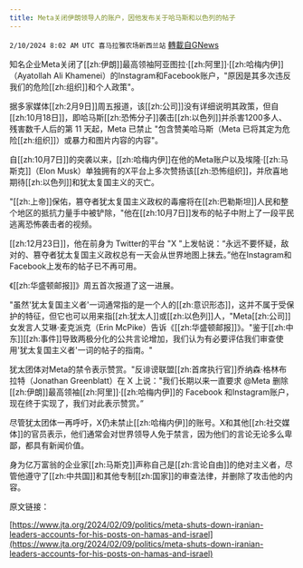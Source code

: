 ```yaml
---
title: Meta关闭伊朗领导人的账户，因他发布关于哈马斯和以色列的帖子
---
```

`2/10/2024 8:02 AM UTC 喜马拉雅农场新西兰站` [轉載自GNews](https://gnews.org/articles/2296959)

知名企业Meta关闭了[[zh:伊朗]]最高领袖阿亚图拉·[[zh:阿里]]·[[zh:哈梅内伊]]（Ayatollah Ali Khamenei）的Instagram和Facebook账户，"原因是其多次违反我们的危险[[zh:组织]]和个人政策"。

据多家媒体[[zh:2月9日]]周五报道，该[[zh:公司]]没有详细说明其政策，但自[[zh:10月18日]]，即哈马斯[[zh:恐怖分子]]袭击[[zh:以色列]]并杀害1200多人、残害数千人后的第 11 天起，Meta 已禁止 "包含赞美哈马斯（Meta 已将其定为危险[[zh:组织]]）或暴力和图片内容的内容"。

自[[zh:10月7日]]的突袭以来，[[zh:哈梅内伊]]在他的Meta账户以及埃隆·[[zh:马斯克]]（Elon Musk）单独拥有的X平台上多次赞扬该[[zh:恐怖组织]]，并欣喜地期待[[zh:以色列]]和犹太复国主义的灭亡。

"[[zh:上帝]]保佑，篡夺者犹太复国主义政权的毒瘤将在[[zh:巴勒斯坦]]人民和整个地区的抵抗力量手中被铲除，"他在[[zh:10月7日]]发布的帖子中附上了一段平民逃离恐怖袭击者的视频。

[[zh:12月23日]]，他在前身为 Twitter的平台 "X "上发帖说：“永远不要怀疑，敌对的、篡夺者犹太复国主义政权总有一天会从世界地图上抹去。”他在Instagram和Facebook上发布的帖子已不再可用。

《[[zh:华盛顿邮报]]》周五首次报道了这一进展。

"虽然'犹太复国主义者'一词通常指的是一个人的[[zh:意识形态]]，这并不属于受保护的特征，但它也可以用来指[[zh:犹太人]]或[[zh:以色列]]人，"Meta[[zh:公司]]女发言人艾琳·麦克派克（Erin McPike）告诉《[[zh:华盛顿邮报]]》。"鉴于[[zh:中东]][[zh:事件]]导致两极分化的公共言论增加，我们认为有必要评估我们审查使用'犹太复国主义者'一词的帖子的指南。"

犹太团体对Meta的禁令表示赞赏。"反诽谤联盟[[zh:首席执行官]]乔纳森·格林布拉特（Jonathan Greenblatt）在 X 上说："我们长期以来一直要求 @Meta 删除[[zh:伊朗]]最高领袖[[zh:阿里]]·[[zh:哈梅内伊]]的 Facebook 和Instagram账户，现在终于实现了，我们对此表示赞赏。”

尽管犹太团体一再呼吁，X仍未禁止[[zh:哈梅内伊]]的账号。X和其他[[zh:社交媒体]]的官员表示，他们通常会对世界领导人免于禁言，因为他们的言论无论多么卑鄙，都具有新闻价值。

身为亿万富翁的企业家[[zh:马斯克]]声称自己是[[zh:言论自由]]的绝对主义者，尽管他遵守了[[zh:中共国]]和其他专制[[zh:国家]]的审查法律，并删除了攻击他的内容。

原文链接：

[https://www.jta.org/2024/02/09/politics/meta-shuts-down-iranian-leaders-accounts-for-his-posts-on-hamas-and-israel](https://www.jta.org/2024/02/09/politics/meta-shuts-down-iranian-leaders-accounts-for-his-posts-on-hamas-and-israel)





